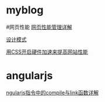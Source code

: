 # myblog


#网页性能
[网页性能管理详解](http://www.tuicool.com/articles/UfqiQvf)

[设计模式](http://web.jobbole.com/29454/)

[用CSS开启硬件加速来提高网站性能](http://www.aseoe.com/show-11-144-1.html)



# angularjs

[ngularjs指令中的compile与link函数详解](http://www.jb51.net/article/58229.htm)
